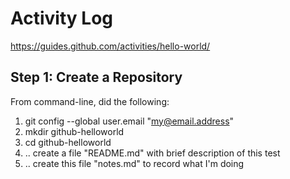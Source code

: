 Activity Log
============
https://guides.github.com/activities/hello-world/

Step 1: Create a Repository
---------------------------
From command-line, did the following:
1. git config --global user.email "my@email.address"
2. mkdir github-helloworld
3. cd github-helloworld
4. .. create a file "README.md" with brief description of this test
5. .. create this file "notes.md" to record what I'm doing

